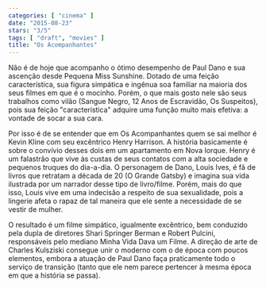 ```yaml
---
categories: [ "cinema" ]
date: "2015-08-23"
stars: "3/5"
tags: [ "draft", "movies" ]
title: "Os Acompanhantes"
---
```

Não é de hoje que acompanho o ótimo desempenho de Paul Dano e
sua ascenção desde Pequena Miss Sunshine. Dotado de uma feição
característica, sua figura simpática e ingênua soa familiar na maioria
dos seus filmes em que é o mocinho. Porém, o que mais gosto nele
são seus trabalhos como vilão (Sangue Negro, 12 Anos de Escravidão,
Os Suspeitos), pois sua feição "característica" adquire uma função
muito mais efetiva: a vontade de socar a sua cara.

Por isso é de se entender que em Os Acompanhantes quem se sai melhor é
Kevin Kline com seu excêntrico Henry Harrison. A história basicamente é
sobre o convívio desses dois em um apartamento em Nova Iorque. Henry é
um falastrão que vive às custas de seus contatos com a alta sociedade e
pequenos truques do dia-a-dia. O personagem de Dano, Louis Ives, é fã
de livros que retratam a década de 20 (O Grande Gatsby) e imagina sua
vida ilustrada por um narrador desse tipo de livro/filme. Porém, mais
do que isso, Louis vive em uma indecisão a respeito de sua sexualidade,
pois a lingerie afeta o rapaz de tal maneira que ele sente a necessidade
de se vestir de mulher.

O resultado é um filme simpático, igualmente excêntrico, bem conduzido
pela dupla de diretores Shari Springer Berman e Robert Pulcini,
responsáveis pelo mediano Minha Vida Dava um Filme. A direção de
arte de Charles Kulsziski consegue unir o moderno com o de época com
poucos elementos, embora a atuação de Paul Dano faça praticamente
todo o serviço de transição (tanto que ele nem parece pertencer à
mesma época em que a história se passa).
